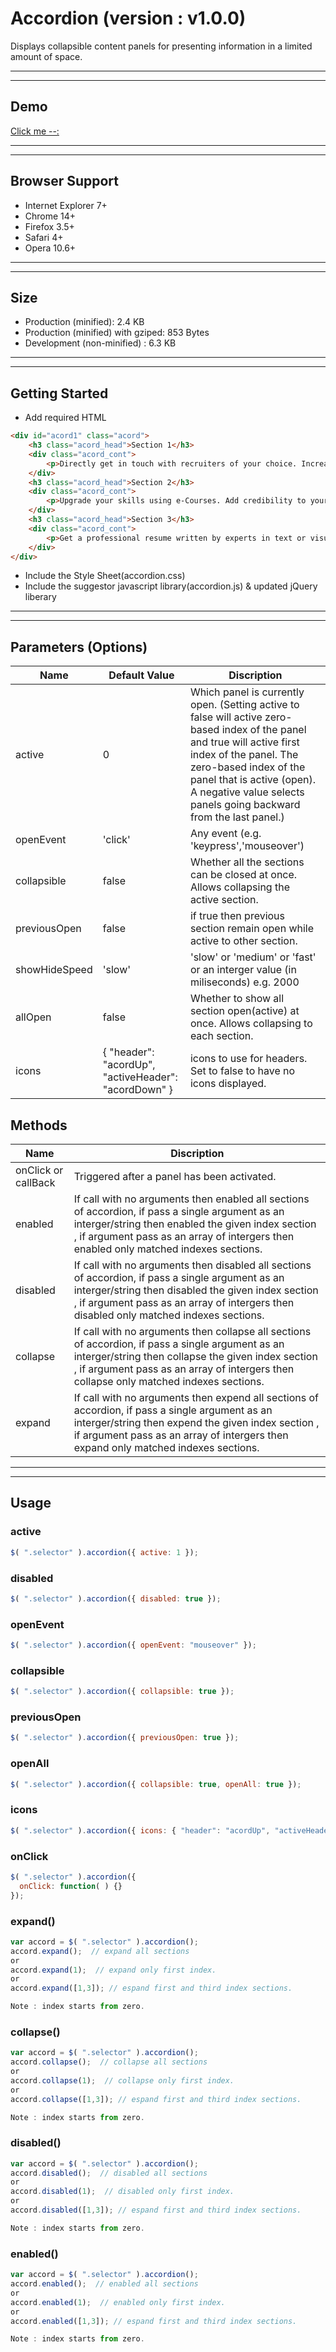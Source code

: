 Accordion (version : v1.0.0)
=========
Displays collapsible content panels for presenting information in a limited amount of space.

-------------------------------------------------------
-------------------------------------------------------

## Demo
[Click me --:](http://naukri-engineering.github.io/accordion/)

-------------------------------------------------------
-------------------------------------------------------

## Browser Support
* Internet Explorer 7+
* Chrome 14+
* Firefox 3.5+
* Safari 4+
* Opera 10.6+

-------------------------------------------------------
-------------------------------------------------------

## Size
* Production (minified): 2.4 KB
* Production (minified) with gziped: 853 Bytes
* Development (non-minified) : 6.3 KB



-------------------------------------------------------
-------------------------------------------------------

## Getting Started

* Add required HTML

```HTML
<div id="acord1" class="acord">
    <h3 class="acord_head">Section 1</h3>
    <div class="acord_cont">
        <p>Directly get in touch with recruiters of your choice. Increase your profile views by 2-3 times</p>
    </div>
    <h3 class="acord_head">Section 2</h3>
    <div class="acord_cont">
        <p>Upgrade your skills using e-Courses. Add credibility to your profile using Background Check</p>
    </div>
    <h3 class="acord_head">Section 3</h3>
    <div class="acord_cont">
        <p>Get a professional resume written by experts in text or visual format</p>
    </div>
</div>
```
* Include the Style Sheet(accordion.css)
* Include the suggestor javascript library(accordion.js) & updated jQuery liberary

-------------------------------------------------------
-------------------------------------------------------


## Parameters (Options)

Name  | Default Value | Discription
----|-----|-----
active  | 0 | Which panel is currently open. (Setting active to false will active zero-based index of the panel and true will active first index of the panel. The zero-based index of the panel that is active (open). A negative value selects panels going backward from the last panel.)
openEvent | 'click' | Any event (e.g. 'keypress','mouseover') 
collapsible | false | Whether all the sections can be closed at once. Allows collapsing the active section.
previousOpen | false | if true then previous section remain open while active to other section.
showHideSpeed | 'slow' | 'slow' or  'medium' or 'fast' or an interger value (in miliseconds) e.g. 2000
allOpen | false | Whether to show all section open(active) at once. Allows collapsing to each section.
icons | { "header": "acordUp", "activeHeader": "acordDown" } | icons to use for headers. Set to false to have no icons displayed.


## Methods

Name  |  Discription
----|-----
onClick or callBack | Triggered after a panel has been activated. 
enabled | If call with no arguments then enabled all sections of accordion, if pass a single argument as an interger/string then enabled the given index section , if argument pass as an array of intergers then enabled only matched indexes sections.
disabled | If call with no arguments then disabled all sections of accordion, if pass a single argument as an interger/string then disabled the given index section , if argument pass as an array of intergers then disabled only matched indexes sections.
collapse | If call with no arguments then collapse all sections of accordion, if pass a single argument as an interger/string then collapse the given index section , if argument pass as an array of intergers then collapse only matched indexes sections.
expand | If call with no arguments then expend all sections of accordion, if pass a single argument as an interger/string then expend the given index section , if argument pass as an array of intergers then expand only matched indexes sections.


-------------------------------------------------------
-------------------------------------------------------

## Usage

### active
```javascript
$( ".selector" ).accordion({ active: 1 });
```
### disabled
```javascript
$( ".selector" ).accordion({ disabled: true });
```
### openEvent
```javascript
$( ".selector" ).accordion({ openEvent: "mouseover" });
```
### collapsible
```javascript
$( ".selector" ).accordion({ collapsible: true });
```
### previousOpen
```javascript
$( ".selector" ).accordion({ previousOpen: true });
```
### openAll
```javascript
$( ".selector" ).accordion({ collapsible: true, openAll: true });
```
### icons
```javascript
$( ".selector" ).accordion({ icons: { "header": "acordUp", "activeHeader": "acordDown" } });
```
### onClick
```javascript
$( ".selector" ).accordion({
  onClick: function( ) {}
});
```

### expand()
```javascript
var accord = $( ".selector" ).accordion();
accord.expand();  // expand all sections
or
accord.expand(1);  // expand only first index.
or
accord.expand([1,3]); // espand first and third index sections.

Note : index starts from zero.
```

### collapse()
```javascript
var accord = $( ".selector" ).accordion();
accord.collapse();  // collapse all sections
or
accord.collapse(1);  // collapse only first index.
or
accord.collapse([1,3]); // espand first and third index sections.

Note : index starts from zero.
```
### disabled()
```javascript
var accord = $( ".selector" ).accordion();
accord.disabled();  // disabled all sections
or
accord.disabled(1);  // disabled only first index.
or
accord.disabled([1,3]); // espand first and third index sections.

Note : index starts from zero.
```
### enabled()
```javascript
var accord = $( ".selector" ).accordion();
accord.enabled();  // enabled all sections
or
accord.enabled(1);  // enabled only first index.
or
accord.enabled([1,3]); // espand first and third index sections.

Note : index starts from zero.
```